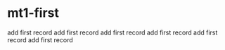 # mt1-first
add first record
add first record
add first record
add first record
add first record
add first record